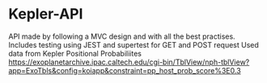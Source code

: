 # Kepler-API
API made by following a MVC design and with all the best practises.
Includes testing using JEST and supertest for GET and POST request
Used data from Kepler Positional Probabiliites https://exoplanetarchive.ipac.caltech.edu/cgi-bin/TblView/nph-tblView?app=ExoTbls&config=koiapp&constraint=pp_host_prob_score%3E0.3 
